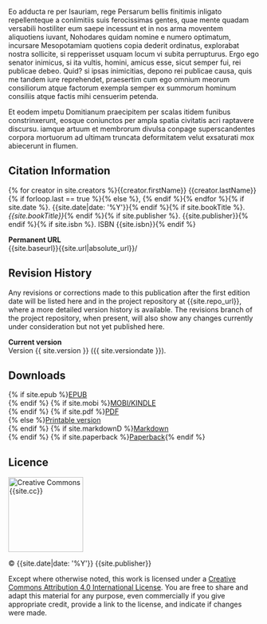 Eo adducta re per Isauriam, rege Persarum bellis finitimis inligato repellenteque a conlimitiis suis ferocissimas gentes, quae mente quadam versabili hostiliter eum saepe incessunt et in nos arma moventem aliquotiens iuvant, Nohodares quidam nomine e numero optimatum, incursare Mesopotamiam quotiens copia dederit ordinatus, explorabat nostra sollicite, si repperisset usquam locum vi subita perrupturus.
Ergo ego senator inimicus, si ita vultis, homini, amicus esse, sicut semper fui, rei publicae debeo. Quid? si ipsas inimicitias, depono rei publicae causa, quis me tandem iure reprehendet, praesertim cum ego omnium meorum consiliorum atque factorum exempla semper ex summorum hominum consiliis atque factis mihi censuerim petenda.

Et eodem impetu Domitianum praecipitem per scalas itidem funibus constrinxerunt, eosque coniunctos per ampla spatia civitatis acri raptavere discursu. iamque artuum et membrorum divulsa conpage superscandentes corpora mortuorum ad ultimam truncata deformitatem velut exsaturati mox abiecerunt in flumen.


## Citation Information
{% for creator in site.creators %}{{creator.firstName}} {{creator.lastName}}{% if forloop.last == true %}{% else %}, {% endif %}{% endfor %}{% if site.date %}. {{site.date|date: '%Y'}}{% endif %}{% if site.bookTitle %}. <i>{{site.bookTitle}}</i>{% endif %}{% if site.publisher %}. {{site.publisher}}{% endif %}{% if site.isbn %}. ISBN {{site.isbn}}{% endif %}

**Permanent URL**<br>{{site.baseurl}}{{site.url|absolute_url}}/

## Revision History
Any revisions or corrections made to this publication after the first edition date will be listed here and in the project repository at {{site.repo_url}}, where a more detailed version history is available. The revisions branch of the project repository, when present, will also show any changes currently under consideration but not yet published here.

**Current version**<br>Version {{ site.version }} ({{ site.versiondate }}).

## Downloads
{% if site.epub %}[EPUB]({{site.epub}})<br>{% endif %}
{% if site.mobi %}[MOBI/KINDLE]({{site.mobi}})<br>{% endif %}
{% if site.pdf %}[PDF]({{site.baseurl}}{{site.pdf|absolute_url}})<br>{% else %}[Printable version]({{site.baseurl}}{{site.url|absolute_url}}/print)<br>{% endif %}
{% if site.markdownD %}[Markdown]({{site.markdown}})<br>{% endif %}
{% if site.paperback %}[Paperback]({{site.paperback}}){% endif %}


## Licence

<img src="{{site.baseurl}}/images/{{site.cc|downcase}}.svg" alt="Creative Commons {{site.cc}}" style="width:150px;height:auto;">

© {{site.date|date: '%Y'}} {{site.publisher}}

Except where otherwise noted, this work is licensed under a [Creative Commons Attribution 4.0 International License](https://creativecommons.org/licenses/by/4.0/).
You are free to share and adapt this material for any purpose, even commercially if you give appropriate credit, provide a link to the license, and indicate if changes were made.
